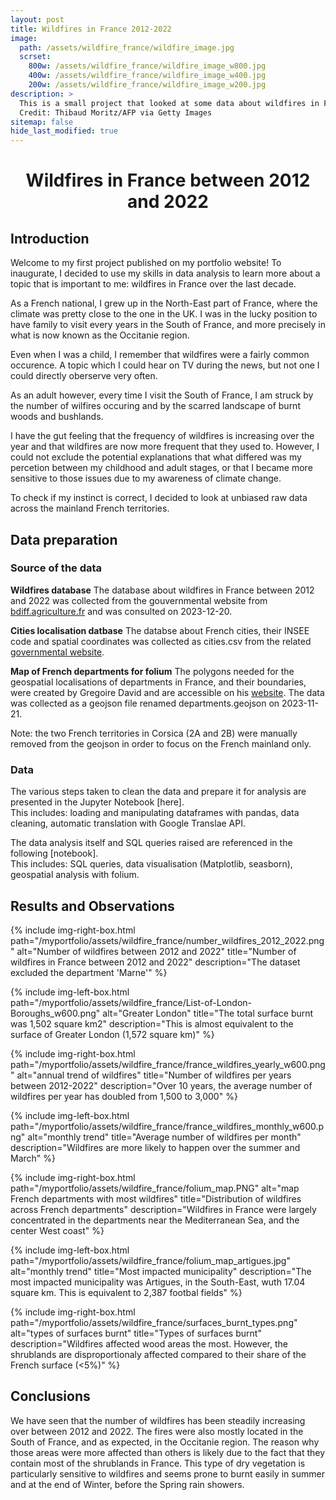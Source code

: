 ```yaml
---
layout: post
title: Wildfires in France 2012-2022
image:
  path: /assets/wildfire_france/wildfire_image.jpg
  scrset:
    800w: /assets/wildfire_france/wildfire_image_w800.jpg
    400w: /assets/wildfire_france/wildfire_image_w400.jpg
    200w: /assets/wildfire_france/wildfire_image_w200.jpg
description: >
  This is a small project that looked at some data about wildfires in France between 2012 and 2022
  Credit: Thibaud Moritz/AFP via Getty Images
sitemap: false
hide_last_modified: true
---
```

<h1><center> Wildfires in France between 2012 and 2022 </center></h1>



## Introduction
Welcome to my first project published on my portfolio website! To inaugurate, I decided to use my skills in data analysis to learn more about a topic that is important to me: wildfires in France over the last decade.

As a French national, I grew up in the North-East part of France, where the climate was pretty close to the one in the UK. I was in the lucky position to have family to visit every years in the South of France, and more precisely in what is now known as the Occitanie region.

Even when I was a child, I remember that wildfires were a fairly common occurence. A topic which I could hear on TV during the news, but not one I could directly oberserve very often.

As an adult however, every time I visit the South of France, I am struck by the number of wilfires occuring and by the scarred landscape of burnt woods and bushlands.

I have the gut feeling that the frequency of wildfires is increasing over the year and that wildfires are now more frequent that they used to. However, I could not exclude the potential explanations that what differed was my percetion between my childhood and adult stages, or that I became more sensitive to those issues due to my awareness of climate change.

To check if my instinct is correct, I decided to look at unbiased raw data across the mainland French territories.



## Data preparation

### Source of the data

**Wildfires database**
The database about wildfires in France between 2012 and 2022 was collected from the gouvernmental website from [bdiff.agriculture.fr](https://bdiff.agriculture.gouv.fr/incendies) and was consulted on 2023-12-20.

**Cities localisation datbase**
The databse about French cities, their INSEE code and spatial coordinates was collected as cities.csv from the related [governmental website](https://www.data.gouv.fr/fr/datasets/villes-de-france/).

**Map of French departments for folium**
The polygons needed for the geospatial localisations of departments in France, and their boundaries, were created by Gregoire David and are accessible on his [website](https://france-geojson.gregoiredavid.fr/). The data was collected as a geojson file renamed departments.geojson on 2023-11-21.

Note: the two French territories in Corsica (2A and 2B) were manually removed from the geojson in order to focus on the French mainland only.



### Data

The various steps taken to clean the data and prepare it for analysis are presented in the Jupyter Notebook [here]. \
This includes: loading and manipulating dataframes with pandas, data cleaning, automatic translation with Google Translae API.

The data analysis itself and SQL queries raised are referenced in the following [notebook].\
This includes: SQL queries, data visualisation (Matplotlib, seasborn), geospatial analysis with folium.



## Results and Observations


{% include img-right-box.html path="/myportfolio/assets/wildfire_france/number_wildfires_2012_2022.png" alt="Number of wildfires between 2012 and 2022" 
title="Number of wildfires in France between 2012 and 2022" 
description="The dataset excluded the department 'Marne'" %}




{% include img-left-box.html path="/myportfolio/assets/wildfire_france/List-of-London-Boroughs_w600.png" alt="Greater London" 
title="The total surface burnt was 1,502 square km2" 
description="This is almost equivalent to the surface of Greater London (1,572 square km)" %}




{% include img-right-box.html path="/myportfolio/assets/wildfire_france/france_wildfires_yearly_w600.png" alt="annual trend of wildfires" 
title="Number of wildfires per years between 2012-2022" 
description="Over 10 years, the average number of wildfires per year has doubled from 1,500 to 3,000" %}




{% include img-left-box.html path="/myportfolio/assets/wildfire_france/france_wildfires_monthly_w600.png" alt="monthly trend" 
title="Average number of wildfires per month" 
description="Wildfires are more likely to happen over the summer and March" %}




{% include img-right-box.html path="/myportfolio/assets/wildfire_france/folium_map.PNG" alt="map French departments with most wildfires" 
title="Distribution of wildfires across French departments" 
description="Wildfires in France were largely concentrated in the departments near the Mediterranean Sea, and the center West coast" %}




{% include img-left-box.html path="/myportfolio/assets/wildfire_france/folium_map_artigues.jpg" alt="monthly trend" 
title="Most impacted municipality" 
description="The most impacted municipality was Artigues, in the South-East, wuth 17.04 square km. This is equivalent to 2,387 footbal fields" %}




{% include img-right-box.html path="/myportfolio/assets/wildfire_france/surfaces_burnt_types.png" alt="types of surfaces burnt" 
title="Types of surfaces burnt" 
description="Wildfires affected wood areas the most. However, the shrublands are disproportionaly affected compared to their share of the French surface (<5%)" %}



## Conclusions

We have seen that the number of wildfires has been steadily increasing over between 2012 and 2022. The fires were also mostly located in the South of France, and as expected, in the Occitanie region. The reason why those areas were more affected than others is likely due to the fact that they contain most of the shrublands in France. This type of dry vegetation is particularly sensitive to wildfires and seems prone to burnt easily in summer and at the end of Winter, before the Spring rain showers.


